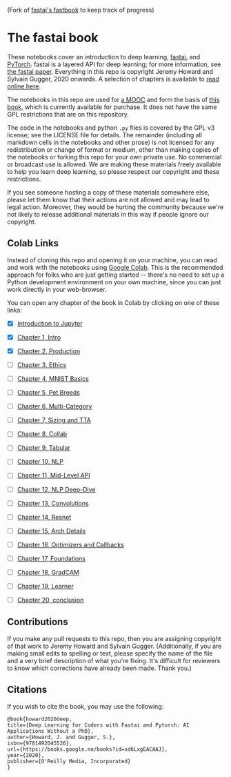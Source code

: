 (Fork of [fastai's fastbook](https://github.com/fastai/fastbook/) to keep track of progress)

# The fastai book

These notebooks cover an introduction to deep learning, [fastai](https://docs.fast.ai/), and [PyTorch](https://pytorch.org/). fastai is a layered API for deep learning; for more information, see [the fastai paper](https://www.mdpi.com/2078-2489/11/2/108). Everything in this repo is copyright Jeremy Howard and Sylvain Gugger, 2020 onwards. A selection of chapters is available to [read online here](https://fastai.github.io/fastbook2e/).

The notebooks in this repo are used for [a MOOC](https://course.fast.ai) and form the basis of [this book](https://www.amazon.com/Deep-Learning-Coders-fastai-PyTorch/dp/1492045527), which is currently available for purchase. It does not have the same GPL restrictions that are on this repository.

The code in the notebooks and python `.py` files is covered by the GPL v3 license; see the LICENSE file for details. The remainder (including all markdown cells in the notebooks and other prose) is not licensed for any redistribution or change of format or medium, other than making copies of the notebooks or forking this repo for your own private use. No commercial or broadcast use is allowed. We are making these materials freely available to help you learn deep learning, so please respect our copyright and these restrictions.

If you see someone hosting a copy of these materials somewhere else, please let them know that their actions are not allowed and may lead to legal action. Moreover, they would be hurting the community because we're not likely to release additional materials in this way if people ignore our copyright.

## Colab Links

Instead of cloning this repo and opening it on your machine, you can read and work with the notebooks using [Google Colab](https://research.google.com/colaboratory/). This is the recommended approach for folks who are just getting started -- there's no need to set up a Python development environment on your own machine, since you can just work directly in your web-browser.

You can open any chapter of the book in Colab by clicking on one of these links: 



- [X] [Introduction to Jupyter](https://colab.research.google.com/github/ismailmo1/fastbook/blob/master/app_jupyter.ipynb)

- [X] [Chapter 1, Intro](https://colab.research.google.com/github/ismailmo1/fastbook/blob/master/01_intro.ipynb)

- [X] [Chapter 2, Production](https://colab.research.google.com/github/ismailmo1/fastbook/blob/master/02_production.ipynb)

- [ ] [Chapter 3, Ethics](https://colab.research.google.com/github/ismailmo1/fastbook/blob/master/03_ethics.ipynb)

- [ ] [Chapter 4, MNIST Basics](https://colab.research.google.com/github/ismailmo1/fastbook/blob/master/04_mnist_basics.ipynb)

- [ ] [Chapter 5, Pet Breeds](https://colab.research.google.com/github/ismailmo1/fastbook/blob/master/05_pet_breeds.ipynb)

- [ ] [Chapter 6, Multi-Category](https://colab.research.google.com/github/ismailmo1/fastbook/blob/master/06_multicat.ipynb)

- [ ] [Chapter 7, Sizing and TTA](https://colab.research.google.com/github/ismailmo1/fastbook/blob/master/07_sizing_and_tta.ipynb)

- [ ] [Chapter 8, Collab](https://colab.research.google.com/github/ismailmo1/fastbook/blob/master/08_collab.ipynb)

- [ ] [Chapter 9, Tabular](https://colab.research.google.com/github/ismailmo1/fastbook/blob/master/09_tabular.ipynb)

- [ ] [Chapter 10, NLP](https://colab.research.google.com/github/ismailmo1/fastbook/blob/master/10_nlp.ipynb)

- [ ] [Chapter 11, Mid-Level API](https://colab.research.google.com/github/ismailmo1/fastbook/blob/master/11_midlevel_data.ipynb)

- [ ] [Chapter 12, NLP Deep-Dive](https://colab.research.google.com/github/ismailmo1/fastbook/blob/master/12_nlp_dive.ipynb)

- [ ] [Chapter 13, Convolutions](https://colab.research.google.com/github/ismailmo1/fastbook/blob/master/13_convolutions.ipynb)

- [ ] [Chapter 14, Resnet](https://colab.research.google.com/github/ismailmo1/fastbook/blob/master/14_resnet.ipynb)

- [ ] [Chapter 15, Arch Details](https://colab.research.google.com/github/ismailmo1/fastbook/blob/master/15_arch_details.ipynb)

- [ ] [Chapter 16, Optimizers and Callbacks](https://colab.research.google.com/github/ismailmo1/fastbook/blob/master/16_accel_sgd.ipynb)

- [ ] [Chapter 17, Foundations](https://colab.research.google.com/github/ismailmo1/fastbook/blob/master/17_foundations.ipynb)

- [ ] [Chapter 18, GradCAM](https://colab.research.google.com/github/ismailmo1/fastbook/blob/master/18_CAM.ipynb)

- [ ] [Chapter 19, Learner](https://colab.research.google.com/github/ismailmo1/fastbook/blob/master/19_learner.ipynb)

- [ ] [Chapter 20, conclusion](https://colab.research.google.com/github/ismailmo1/fastbook/blob/master/20_conclusion.ipynb)


## Contributions

If you make any pull requests to this repo, then you are assigning copyright of that work to Jeremy Howard and Sylvain Gugger. (Additionally, if you are making small edits to spelling or text, please specify the name of the file and a very brief description of what you're fixing. It's difficult for reviewers to know which corrections have already been made. Thank you.)

## Citations

If you wish to cite the book, you may use the following:

```
@book{howard2020deep,
title={Deep Learning for Coders with Fastai and Pytorch: AI Applications Without a PhD},
author={Howard, J. and Gugger, S.},
isbn={9781492045526},
url={https://books.google.no/books?id=xd6LxgEACAAJ},
year={2020},
publisher={O'Reilly Media, Incorporated}
}
```

